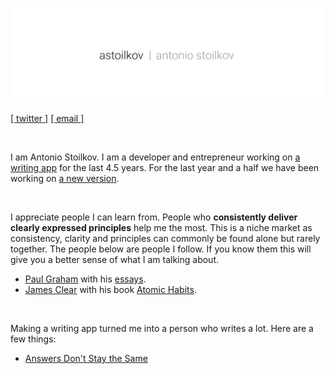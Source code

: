 ![Antonio Stoilkov](/assets/astoilkov.png)

[[ twitter ]](https://twitter.com/antoniostoilkov) [[ email ]](mailto:hello@astoilkov.com)

<br/>

I am Antonio Stoilkov. I am a developer and entrepreneur working on [a writing app](https://caret.io/) for the last 4.5 years. For the last year and a half we have been working on [a new version](https://twitter.com/careteditor/status/1136198029357264896).

<br/>

I appreciate people I can learn from. People who **consistently deliver clearly expressed principles** help me the most. This is a niche market as consistency, clarity and principles can commonly be found alone but rarely together. The people below are people I follow. If you know them this will give you a better sense of what I am talking about.
- [Paul Graham](https://twitter.com/paulg) with his [essays](http://www.paulgraham.com/articles.html).
- [James Clear](https://twitter.com/JamesClear) with his book [Atomic Habits](https://www.goodreads.com/book/show/40121378-atomic-habits).

<br/>

Making a writing app turned me into a person who writes a lot. Here are a few things:
- [Answers Don't Stay the Same](/essays/Answers%20Don't%20Stay%20the%20Same.md)